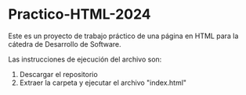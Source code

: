 # Practico-HTML-2024
Este es un proyecto de trabajo práctico de una página en HTML para la cátedra de Desarrollo de Software.

Las instrucciones de ejecución del archivo son:
1. Descargar el repositorio
2. Extraer la carpeta y ejecutar el archivo "index.html"